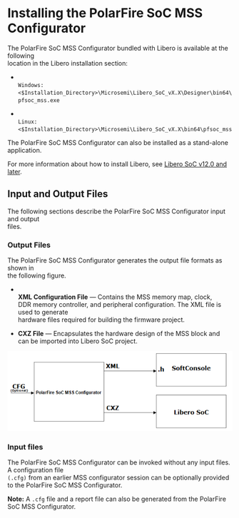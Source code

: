 # Installing the PolarFire SoC MSS Configurator

The PolarFire SoC MSS Configurator bundled with Libero is available at the following<br /> location in the Libero installation section:

-   <br /> `Windows: <$Installation_Directory>\Microsemi\Libero_SoC_vX.X\Designer\bin64\pfsoc_mss.exe`<br />

-   <br /> `Linux: <$Installation_Directory>\Microsemi\Libero_SoC_vX.X\bin64\pfsoc_mss`<br />


The PolarFire SoC MSS Configurator can also be installed as a stand-alone<br /> application.

For more information about how to install Libero, see [Libero SoC v12.0 and later](https://www.microchip.com/en-us/products/fpgas-and-plds/fpga-and-soc-design-tools/fpga/libero-software-later-versions#downloads).

## Input and Output Files

The following sections describe the PolarFire SoC MSS Configurator input and output<br /> files.

### Output Files

The PolarFire SoC MSS Configurator generates the output file formats as shown in<br /> the following figure.

-   <br /> **XML Configuration File** — Contains the MSS memory map, clock,<br /> DDR memory controller, and peripheral configuration. The XML file is used to generate<br /> hardware files required for building the firmware project.

-   **CXZ File** — Encapsulates the hardware design of the MSS block and can be imported into Libero SoC project.

![](GUID-4ACAF50E-53BE-4477-B740-2449F5C08CAB-low.png "PolarFire SoC MSS Configurator Block Diagram")

### Input files

The PolarFire SoC MSS Configurator can be invoked without any input files. A configuration file<br /> `(.cfg)` from an earlier MSS configurator session can be optionally provided<br /> to the PolarFire SoC MSS Configurator.

**Note:** A `.cfg` file and a report file can also be generated from the PolarFire SoC MSS Configurator.


